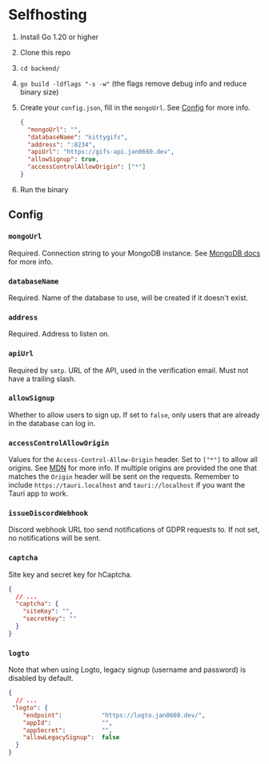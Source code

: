 # Selfhosting

1. Install Go 1.20 or higher
2. Clone this repo
3. `cd backend/`
4. `go build -ldflags "-s -w"` (the flags remove debug info and reduce binary size)
5. Create your `config.json`, fill in the `mongoUrl`. See [Config](#config) for more info.

   ```json
   {
     "mongoUrl": "",
     "databaseName": "kittygifs",
     "address": ":8234",
     "apiUrl": "https://gifs-api.jan0660.dev",
     "allowSignup": true,
     "accessControlAllowOrigin": ["*"]
   }
   ```

6. Run the binary

## Config

### `mongoUrl`

Required. Connection string to your MongoDB instance.
See [MongoDB docs](https://docs.mongodb.com/manual/reference/connection-string/) for more info.

### `databaseName`

Required. Name of the database to use, will be created if it doesn't exist.

### `address`

Required. Address to listen on.

### `apiUrl`

Required by `smtp`. URL of the API, used in the verification email. Must not have a trailing slash.

### `allowSignup`

Whether to allow users to sign up.
If set to `false`, only users that are already in the database can log in.

### `accessControlAllowOrigin`

Values for the `Access-Control-Allow-Origin` header. Set to `["*"]` to allow all origins.
See [MDN](https://developer.mozilla.org/en-US/docs/Web/HTTP/Headers/Access-Control-Allow-Origin) for more info.
If multiple origins are provided the one that matches the `Origin` header will be sent on the requests.
Remember to include `https://tauri.localhost` and `tauri://localhost` if you want the Tauri app to work.

### `issueDiscordWebhook`

Discord webhook URL too send notifications of GDPR requests to.
If not set, no notifications will be sent.

### `captcha`

Site key and secret key for hCaptcha.

```json
{
  // ...
  "captcha": {
    "siteKey": "",
    "secretKey": ""
  }
}
```

### `logto`

Note that when using Logto, legacy signup (username and password) is disabled by default.

```json
{
  // ...
 "logto": {
    "endpoint":           "https://logto.jan0660.dev/",
    "appId":              "",
    "appSecret":          "",
    "allowLegacySignup":  false
  }
}
```
